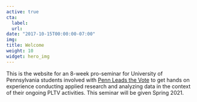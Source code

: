 ```yaml
---
active: true
cta:
  label: 
  url: 
date: "2017-10-15T00:00:00-07:00"
img: 
title: Welcome
weight: 10
widget: hero_img
---
```


This is the website for an 8-week pro-seminar for University of Pennsylvania students involved with [Penn Leads the Vote](https://www.pennvotes.org/) to get hands on experience conducting applied research and analyzing data in the context of their ongoing PLTV activities. This seminar will be given Spring 2021.


